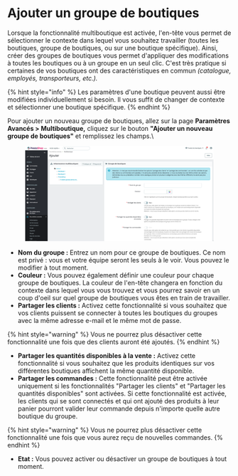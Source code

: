 # Ajouter un groupe de boutiques

Lorsque la fonctionnalité multiboutique est activée, l'en-tête vous permet de sélectionner le contexte dans lequel vous souhaitez travailler (toutes les boutiques, groupe de boutiques, ou sur une boutique spécifique). Ainsi, créer des groupes de boutiques vous permet d'appliquer des modifications à toutes les boutiques ou à un groupe en un seul clic. C'est très pratique si certaines de vos boutiques ont des caractéristiques en commun _(catalogue, employés, transporteurs, etc.)._

{% hint style="info" %}
Les paramètres d'une boutique peuvent aussi être modifiées individuellement si besoin. Il vous suffit de changer de contexte et sélectionner une boutique spécifique.
{% endhint %}

Pour ajouter un nouveau groupe de boutiques, allez sur la page **Paramètres Avancés > Multiboutique,** cliquez sur le bouton **"Ajouter un nouveau groupe de boutiques"** et remplissez les champs.\


<figure><img src="../../../.gitbook/assets/image (15) (1).png" alt=""><figcaption></figcaption></figure>

* **Nom du groupe :** Entrez un nom pour ce groupe de boutiques. Ce nom est privé : vous et votre équipe seront les seuls à le voir. Vous pouvez le modifier à tout moment.
* **Couleur :** Vous pouvez également définir une couleur pour chaque groupe de boutiques. La couleur de l'en-tête changera en fonction du contexte dans lequel vous vous trouvez et vous pourrez savoir en un coup d'oeil sur quel groupe de boutiques vous êtes en train de travailler.
* **Partager les clients :** Activez cette fonctionnalité si vous souhaitez que vos clients puissent se connecter à toutes les boutiques du groupes avec la même adresse e-mail et le même mot de passe.

{% hint style="warning" %}
Vous ne pourrez plus désactiver cette fonctionnalité une fois que des clients auront été ajoutés.
{% endhint %}

* **Partager les quantités disponibles à la vente :** Activez cette fonctionnalité si vous souhaitez que les produits identiques sur vos différentes boutiques affichent la même quantité disponible.
* **Partager les commandes :** Cette fonctionnalité peut être activée uniquement si les fonctionnalités "Partager les clients" et "Partager les quantités disponibles" sont activées. Si cette fonctionnalité est activée, les clients qui se sont connectés et qui ont ajouté des produits à leur panier pourront valider leur commande depuis n'importe quelle autre boutique du groupe.

{% hint style="warning" %}
Vous ne pourrez plus désactiver cette fonctionnalité une fois que vous aurez reçu de nouvelles commandes.
{% endhint %}

* **Etat :** Vous pouvez activer ou désactiver un groupe de boutiques à tout moment.
